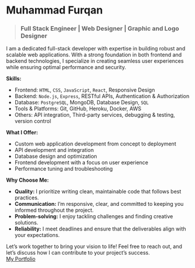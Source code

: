 # Muhammad Furqan
> ### Full Stack Engineer | Web Designer | Graphic and Logo Designer

I am a dedicated full-stack developer with expertise in building robust and scalable web applications. With a strong foundation in both frontend and backend technologies, I specialize in creating seamless user experiences while ensuring optimal performance and security.

**Skills:**

- Frontend: `HTML`, `CSS`, `JavaScript`, `React`, Responsive Design
- Backend: `Node.js`, `Express`, RESTful APIs, Authentication & Authorization
- Database: `PostgreSQL`, MongoDB, Database Design, `SQL`
- Tools & Platforms: Git, GitHub, Heroku, Docker, AWS
- Others: API integration, Third-party services, debugging & testing, version control

**What I Offer:**

- Custom web application development from concept to deployment
- API development and integration
- Database design and optimization
- Frontend development with a focus on user experience
- Performance tuning and troubleshooting

**Why Choose Me:**

- **Quality:** I prioritize writing clean, maintainable code that follows best practices.
- **Communication:** I’m responsive, clear, and committed to keeping you informed throughout the project.
- **Problem-solving:** I enjoy tackling challenges and finding creative solutions.
- **Reliability:** I meet deadlines and ensure that the deliverables align with your expectations.

Let’s work together to bring your vision to life! Feel free to reach out, and let’s discuss how I can contribute to your project’s success. <br>
[My Portfolio](https://furqanthegreat.github.io/Portfolio/)



<!---
FurqanTheGreat/FurqanTheGreat is a ✨ special ✨ repository because its `README.md` (this file) appears on your GitHub profile.
You can click the Preview link to take a look at your changes.
--->
